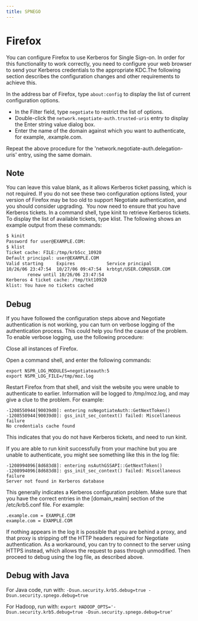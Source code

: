 ```yaml
---
title: SPNEGO
---
```


# Firefox

You can configure Firefox to use Kerberos for Single Sign-on. In order for this functionality to work correctly, you need to configure your web browser to send your Kerberos credentials to the appropriate KDC.The following section describes the configuration changes and other requirements to achieve this.

In the address bar of Firefox, type `about:config` to display the list of current configuration options.

+ In the Filter field, type `negotiate` to restrict the list of options.
+ Double-click the `network.negotiate-auth.trusted-uris` entry to display the Enter string value dialog box.
+ Enter the name of the domain against which you want to authenticate, for example, .example.com.

Repeat the above procedure for the 'network.negotiate-auth.delegation-uris' entry, using the same domain.

## Note

You can leave this value blank, as it allows Kerberos ticket passing, which is not required.
If you do not see these two configuration options listed, your version of Firefox may be too old to support Negotiate authentication, and you should consider upgrading.
⁠
You now need to ensure that you have Kerberos tickets. In a command shell, type kinit to retrieve Kerberos tickets. To display the list of available tickets, type klist. The following shows an example output from these commands:

```bash
$ kinit
Password for user@EXAMPLE.COM:
$ klist
Ticket cache: FILE:/tmp/krb5cc_10920
Default principal: user@EXAMPLE.COM
Valid starting     Expires            Service principal
10/26/06 23:47:54  10/27/06 09:47:54  krbtgt/USER.COM@USER.COM
        renew until 10/26/06 23:47:54
Kerberos 4 ticket cache: /tmp/tkt10920
klist: You have no tickets cached
```

## Debug

If you have followed the configuration steps above and Negotiate authentication is not working, you can turn on verbose logging of the authentication process. This could help you find the cause of the problem. To enable verbose logging, use the following procedure:

Close all instances of Firefox.

Open a command shell, and enter the following commands:

    export NSPR_LOG_MODULES=negotiateauth:5
    export NSPR_LOG_FILE=/tmp/moz.log

Restart Firefox from that shell, and visit the website you were unable to authenticate to earlier. Information will be logged to /tmp/moz.log, and may give a clue to the problem. For example:

    -1208550944[90039d0]: entering nsNegotiateAuth::GetNextToken()
    -1208550944[90039d0]: gss_init_sec_context() failed: Miscellaneous failure
    No credentials cache found

This indicates that you do not have Kerberos tickets, and need to run kinit. 

If you are able to run kinit successfully from your machine but you are unable to authenticate, you might see something like this in the log file:

    -1208994096[8d683d8]: entering nsAuthGSSAPI::GetNextToken()
    -1208994096[8d683d8]: gss_init_sec_context() failed: Miscellaneous failure
    Server not found in Kerberos database

This generally indicates a Kerberos configuration problem. Make sure that you have the correct entries in the [domain_realm] section of the /etc/krb5.conf file. For example:

    .example.com = EXAMPLE.COM
    example.com = EXAMPLE.COM

If nothing appears in the log it is possible that you are behind a proxy, and that proxy is stripping off the HTTP headers required for Negotiate authentication. As a workaround, you can try to connect to the server using HTTPS instead, which allows the request to pass through unmodified. Then proceed to debug using the log file, as described above. 

## Debug with Java

For Java code, run with: `-Dsun.security.krb5.debug=true -Dsun.security.spnego.debug=true`

For Hadoop, run with: `export HADOOP_OPTS='-Dsun.security.krb5.debug=true -Dsun.security.spnego.debug=true'`
